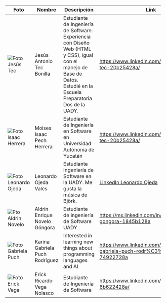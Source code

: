 | Foto | Nombre | Descripción | Link
|--------------|--------------|--------------|--------------|
| ![Foto Jesús Tec](https://media.licdn.com/dms/image/D4E03AQEwPztfoFwvgg/profile-displayphoto-shrink_400_400/0/1693261076792?e=1700697600&v=beta&t=nexD0Tq3pEMJQBr_6u1TIDlJ-dTG9TB6LUgr1Ma5Pfo)     | Jesús Antonio Tec Bonilla |   Estudiante de Ingeniería de Software. Experiencia con Diseño Web (HTML y CSS), igual con el manejo de Base de Datos. Estudié en la Escuela Preparatoria Dos de la UADY.  |  https://www.linkedin.com/in/jes%C3%BAs-tec-20b25428a/ |
| ![Foto Isaac Herrera](https://github.com/Isaaacccccc/Link1/assets/71403506/8da4111b-8963-4ff3-a026-c2eb0c22b04f) | Moises Isaac Pech Herrera   | Estudiante de Ingeniería en Software en Universidad Autónoma de Yucatán    | https://www.linkedin.com/in/jes%C3%BAs-tec-20b25428a/   |
| ![Foto Leonardo Ojeda](https://media.licdn.com/dms/image/D4E03AQHFpDCDmRFURg/profile-displayphoto-shrink_800_800/0/1693612443910?e=1700697600&v=beta&t=dS_MGsX56DGYzOSweP6oZWhDmjyY_F6xJO6jLRYT_jg)   | Leonardo Ojeda Vales   |  Estudiante Ingeniería de Software en la UADY. Me gusta la música de Björk. | [LinkedIn Leonardo Ojeda](https://www.linkedin.com/in/leonardo-ojeda-vales-a5803628a/) |
| ![Fto Aldrin Novelo](https://media.licdn.com/dms/image/D4E03AQEtK-0hUFDVGw/profile-displayphoto-shrink_800_800/0/1693253998038?e=1700697600&v=beta&t=i1JYaxjZgudatEYoMgx4CYzeLxTJHwzi7WCsZCQQ1qg)   | Aldrin Enrique Novelo Góngora    | Estudiante de ingeniería de Software UADY     | https://mx.linkedin.com/in/aldrin-novelo-gongora-1845b128a  |
| ![Foto Gabriela Puch](https://media.licdn.com/dms/image/D4E03AQH3hgXUfsxGhA/profile-displayphoto-shrink_800_800/0/1693244625443?e=1700697600&v=beta&t=8Uyv2fsLDIqDlRTrkAcUY2YACQZMYHJQ4E_fFXiW--k)  | Karina Gabriela Puch Rodríguez   | Interested in learning new things about programming languages and AI | https://www.linkedin.com/in/karina-gabriela-puch-rodr%C3%ADguez-74922728a   |
| ![Foto Erick Vega](https://media.licdn.com/dms/image/D4D03AQGRecmCIQcWHw/profile-displayphoto-shrink_800_800/0/1692977529907?e=1700697600&v=beta&t=XOP9U2sNtFhfIRt3qK5dMj4w8z98q7SJnr3jSS8GR3Q) | Erick Ricardo Vega Nolasco  | Estudiante de Ingeniería de Software   |  https://www.linkedin.com/in/erick-vega-6b622428a/  |

